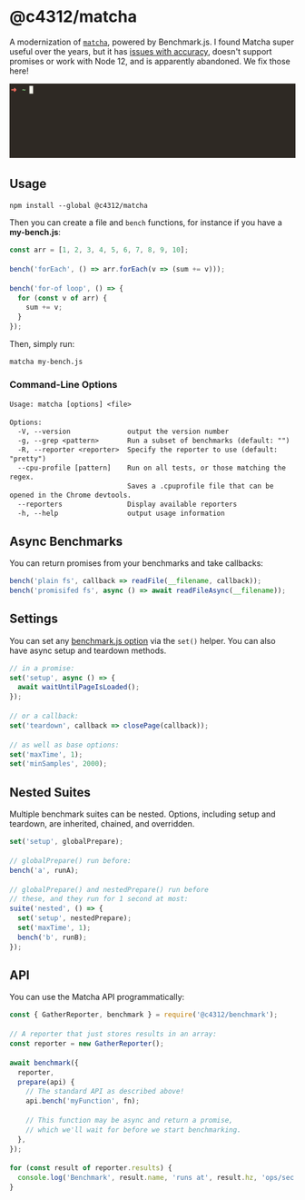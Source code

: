 # @c4312/matcha

A modernization of [`matcha`](https://github.com/logicalparadox/matcha), powered by Benchmark.js. I found Matcha super useful over the years, but it has [issues with accuracy](https://github.com/logicalparadox/matcha/issues/22), doesn't support promises or work with Node 12, and is apparently abandoned. We fix those here!

![Demonstration video of the matcha command line](./demo.gif)

## Usage

```
npm install --global @c4312/matcha
```

Then you can create a file and `bench` functions, for instance if you have a **my-bench.js**:

```js
const arr = [1, 2, 3, 4, 5, 6, 7, 8, 9, 10];

bench('forEach', () => arr.forEach(v => (sum += v)));

bench('for-of loop', () => {
  for (const v of arr) {
    sum += v;
  }
});
```

Then, simply run:

```
matcha my-bench.js
```

### Command-Line Options

```
Usage: matcha [options] <file>

Options:
  -V, --version              output the version number
  -g, --grep <pattern>       Run a subset of benchmarks (default: "")
  -R, --reporter <reporter>  Specify the reporter to use (default: "pretty")
  --cpu-profile [pattern]    Run on all tests, or those matching the regex.
                             Saves a .cpuprofile file that can be opened in the Chrome devtools.
  --reporters                Display available reporters
  -h, --help                 output usage information
```

## Async Benchmarks

You can return promises from your benchmarks and take callbacks:

```js
bench('plain fs', callback => readFile(__filename, callback));
bench('promisifed fs', async () => await readFileAsync(__filename));
```

## Settings

You can set any [benchmark.js option](https://benchmarkjs.com/docs#options) via the `set()` helper. You can also have async setup and teardown methods.

```js
// in a promise:
set('setup', async () => {
  await waitUntilPageIsLoaded();
});

// or a callback:
set('teardown', callback => closePage(callback));

// as well as base options:
set('maxTime', 1);
set('minSamples', 2000);
```

## Nested Suites

Multiple benchmark suites can be nested. Options, including setup and teardown, are inherited, chained, and overridden.

```js
set('setup', globalPrepare);

// globalPrepare() run before:
bench('a', runA);

// globalPrepare() and nestedPrepare() run before
// these, and they run for 1 second at most:
suite('nested', () => {
  set('setup', nestedPrepare);
  set('maxTime', 1);
  bench('b', runB);
});
```

## API

You can use the Matcha API programmatically:

```js
const { GatherReporter, benchmark } = require('@c4312/benchmark');

// A reporter that just stores results in an array:
const reporter = new GatherReporter();

await benchmark({
  reporter,
  prepare(api) {
    // The standard API as described above!
    api.bench('myFunction', fn);

    // This function may be async and return a promise,
    // which we'll wait for before we start benchmarking.
  },
});

for (const result of reporter.results) {
  console.log('Benchmark', result.name, 'runs at', result.hz, 'ops/sec');
}
```
